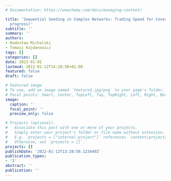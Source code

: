 ```yaml
---
# Documentation: https://wowchemy.com/docs/managing-content/

title: 'Sequential Seeding in Complex Networks: Trading Speed for Coverage (work in
  progress)'
subtitle: ''
summary: ''
authors:
- Radosław Michalski
- Tomasz Kajdanowicz
tags: []
categories: []
date: 2022-01-01
lastmod: 2022-01-12T14:28:50+01:00
featured: false
draft: false

# Featured image
# To use, add an image named `featured.jpg/png` to your page's folder.
# Focal points: Smart, Center, TopLeft, Top, TopRight, Left, Right, BottomLeft, Bottom, BottomRight.
image:
  caption: ''
  focal_point: ''
  preview_only: false

# Projects (optional).
#   Associate this post with one or more of your projects.
#   Simply enter your project's folder or file name without extension.
#   E.g. `projects = ["internal-project"]` references `content/project/deep-learning/index.md`.
#   Otherwise, set `projects = []`.
projects: []
publishDate: '2022-01-12T13:28:50.123440Z'
publication_types:
- '2'
abstract: ''
publication: ''
---
```

